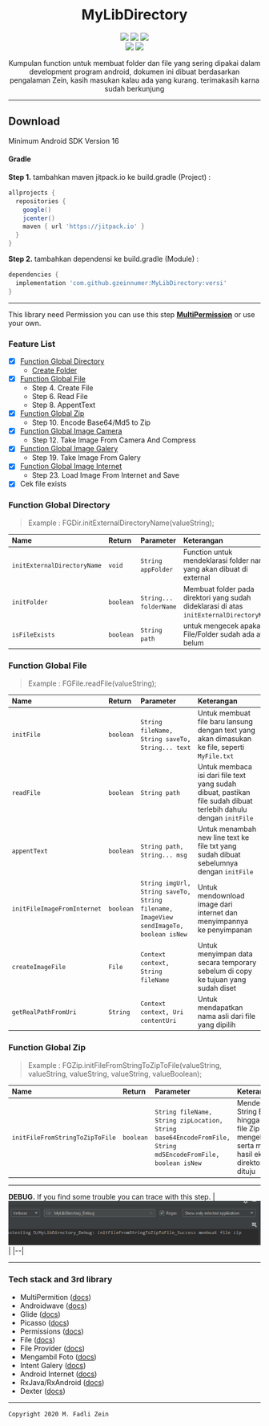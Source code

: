<h1 align="center">
  MyLibDirectory
</h1>

<div align="center">
    <a><img src="https://img.shields.io/badge/Version-1.3.9-brightgreen.svg?style=flat"></a>
    <a><img src="https://img.shields.io/badge/ID-gzeinnumer-blue.svg?style=flat"></a>
    <a href="https://github.com/gzeinnumer"><img src="https://img.shields.io/github/followers/gzeinnumer?label=follow&style=social"></a>
    <br>
    <a><img src="https://img.shields.io/badge/Java-Suport-green?logo=java&style=flat"></a>
    <a><img src="https://img.shields.io/badge/Koltin-Suport-green?logo=kotlin&style=flat"></a>
    <p>Kumpulan function untuk membuat folder dan file yang sering dipakai dalam development program android, dokumen ini dibuat berdasarkan pengalaman Zein, kasih masukan kalau ada yang kurang. terimakasih karna sudah berkunjung</p>
</div>

---

## Download

Minimum Android SDK Version 16

#### Gradle
**Step 1.** tambahkan maven jitpack.io ke build.gradle (Project) :

```gradle
allprojects {
  repositories {
    google()
    jcenter()
    maven { url 'https://jitpack.io' }
  }
}
```

**Step 2.** tambahkan dependensi ke build.gradle (Module) :

```gradle
dependencies {
  implementation 'com.github.gzeinnumer:MyLibDirectory:versi'
}
```

---

This library need Permission you can use this step [**MultiPermission**](https://github.com/gzeinnumer/MultiPermition) or use your own.

### Feature List
- [x] [Function Global Directory](https://github.com/gzeinnumer/MyLibDirectory/blob/dev-1/README_1.md)
  - [Create Folder](https://github.com/gzeinnumer/MyLibDirectory/blob/dev-1/README_1.md#create-folder)
- [x] [Function Global File](https://github.com/gzeinnumer/MyLibDirectory/blob/dev-1/README_2.md)
  - Step 4. Create File
  - Step 6. Read File
  - Step 8. AppentText
- [x] [Function Global Zip](https://github.com/gzeinnumer/MyLibDirectory/blob/dev-1/README_3.md)
  - Step 10. Encode Base64/Md5 to Zip
- [x] [Function Global Image Camera](https://github.com/gzeinnumer/MyLibDirectory/blob/dev-1/README_4.md)
  - Step 12. Take Image From Camera And Compress
- [x] [Function Global Image Galery](https://github.com/gzeinnumer/MyLibDirectory/blob/dev-1/README_5.md)
  - Step 19. Take Image From Galery
- [x] [Function Global Image Internet](https://github.com/gzeinnumer/MyLibDirectory/blob/dev-1/README_6.md)
  - Step 23. Load Image From Internet and Save
- [x] Cek file exists

### Function Global Directory
> Example : FGDir.initExternalDirectoryName(valueString);

| Name                        | Return    | Parameter              | Keterangan                                                                               |
|:----------------------------|:----------|:-----------------------|:-----------------------------------------------------------------------------------------|
| `initExternalDirectoryName` | `void`    | `String appFolder`     | Function untuk mendeklarasi folder nama yang akan dibuat di external                     |
| `initFolder`                | `boolean` | `String... folderName` | Membuat folder pada direktori yang sudah dideklarasi di atas `initExternalDirectoryName` |
| `isFileExists`              | `boolean` | `String path`          | untuk mengecek apakah File/Folder sudah ada atau belum                                   |

### Function Global File
> Example : FGFile.readFile(valueString);

| Name                        | Return    | Parameter                                                                             | Keterangan                                                                                                       |
|:----------------------------|:----------|:--------------------------------------------------------------------------------------|:-----------------------------------------------------------------------------------------------------------------|
| `initFile`                  | `boolean` | `String fileName, String saveTo, String... text`                                      | Untuk membuat file baru lansung dengan text yang akan dimasukan ke file, seperti `MyFile.txt`                    |
| `readFile`                  | `boolean` | `String path`                                                                         | Untuk membaca isi dari file text yang sudah dibuat, pastikan file sudah dibuat terlebih dahulu dengan `initFile` |
| `appentText`                | `boolean` | `String path, String... msg`                                                          | Untuk menambah new line text ke file txt yang sudah dibuat sebelumnya dengan `initFile`                          |
| `initFileImageFromInternet` | `boolean` | `String imgUrl, String saveTo, String filename, ImageView sendImageTo, boolean isNew` | Untuk mendownload image dari internet dan menyimpannya ke penyimpanan                                            |
| `createImageFile`           | `File`    | `Context context, String fileName`                                                    | Untuk menyimpan data secara temporary sebelum di copy ke tujuan yang sudah diset                                 |
| `getRealPathFromUri`        | `String`  | `Context context, Uri contentUri`                                                     | Untuk mendapatkan nama asli dari file yang dipilih                                                               |

### Function Global Zip
> Example : FGZip.initFileFromStringToZipToFile(valueString, valueString, valueString, valueString, valueBoolean);

| Name                            | Return    | Parameter                                                                                                   | Keterangan                                                                                                            |
|:--------------------------------|:----------|:------------------------------------------------------------------------------------------------------------|:----------------------------------------------------------------------------------------------------------------------|
| `initFileFromStringToZipToFile` | `boolean` | `String fileName, String zipLocation, String base64EncodeFromFile, String md5EncodeFromFile, boolean isNew` | Mendecode String Base64 hingga menjadi file Zip mengekstraknya serta meletakan hasil ektrack ke direktory yang dituju |

---

**DEBUG.** If you find some trouble you can trace with this step.
|![](https://github.com/gzeinnumer/MyLibDirectory/blob/master/assets/debug.jpg)|
|--|

---

### Tech stack and 3rd library
- MultiPermition ([docs](https://github.com/gzeinnumer/MultiPermition))
- Androidwave ([docs](https://androidwave.com/))
- Glide ([docs](https://github.com/bumptech/glide))
- Picasso ([docs](https://github.com/square/picasso))
- Permissions ([docs](https://developer.android.com/guide/topics/permissions/overview))
- File ([docs](https://developer.android.com/reference/java/io/File))
- File Provider ([docs](https://developer.android.com/training/secure-file-sharing/setup-sharing?hl=id))
- Mengambil Foto ([docs](https://developer.android.com/training/camera/photobasics?hl=id))
- Intent Galery ([docs](https://developer.android.com/guide/components/intents-common?hl=id))
- Android Internet ([docs](https://developer.android.com/training/basics/network-ops/connecting))
- RxJava/RxAndroid ([docs](https://github.com/ReactiveX/RxJava))
- Dexter ([docs](https://github.com/Karumi/Dexter))

---

```
Copyright 2020 M. Fadli Zein
```

